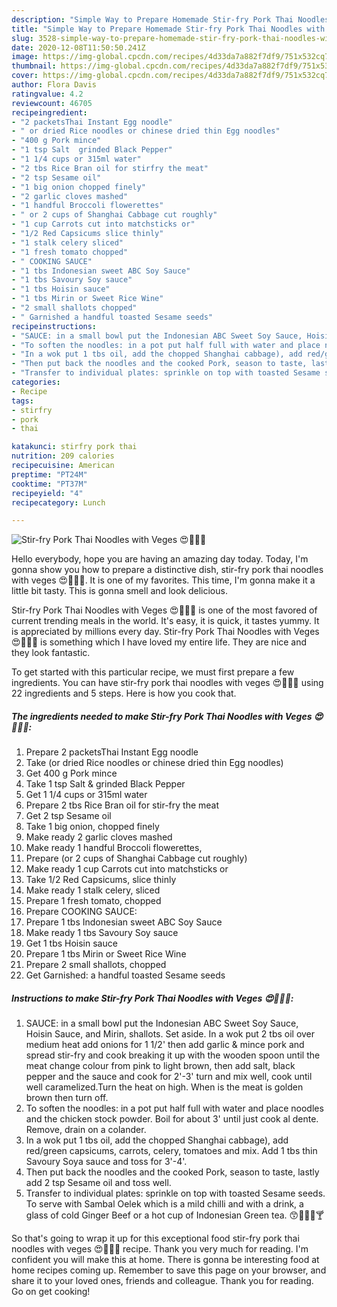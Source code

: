 ```yaml
---
description: "Simple Way to Prepare Homemade Stir-fry Pork Thai Noodles with Veges 😍🐖🍝🥗"
title: "Simple Way to Prepare Homemade Stir-fry Pork Thai Noodles with Veges 😍🐖🍝🥗"
slug: 3528-simple-way-to-prepare-homemade-stir-fry-pork-thai-noodles-with-veges
date: 2020-12-08T11:50:50.241Z
image: https://img-global.cpcdn.com/recipes/4d33da7a882f7df9/751x532cq70/stir-fry-pork-thai-noodles-with-veges-😍🐖🍝🥗-recipe-main-photo.jpg
thumbnail: https://img-global.cpcdn.com/recipes/4d33da7a882f7df9/751x532cq70/stir-fry-pork-thai-noodles-with-veges-😍🐖🍝🥗-recipe-main-photo.jpg
cover: https://img-global.cpcdn.com/recipes/4d33da7a882f7df9/751x532cq70/stir-fry-pork-thai-noodles-with-veges-😍🐖🍝🥗-recipe-main-photo.jpg
author: Flora Davis
ratingvalue: 4.2
reviewcount: 46705
recipeingredient:
- "2 packetsThai Instant Egg noodle"
- " or dried Rice noodles or chinese dried thin Egg noodles"
- "400 g Pork mince"
- "1 tsp Salt  grinded Black Pepper"
- "1 1/4 cups or 315ml water"
- "2 tbs Rice Bran oil for stirfry the meat"
- "2 tsp Sesame oil"
- "1 big onion chopped finely"
- "2 garlic cloves mashed"
- "1 handful Broccoli flowerettes"
- " or 2 cups of Shanghai Cabbage cut roughly"
- "1 cup Carrots cut into matchsticks or"
- "1/2 Red Capsicums slice thinly"
- "1 stalk celery sliced"
- "1 fresh tomato chopped"
- " COOKING SAUCE"
- "1 tbs Indonesian sweet ABC Soy Sauce"
- "1 tbs Savoury Soy sauce"
- "1 tbs Hoisin sauce"
- "1 tbs Mirin or Sweet Rice Wine"
- "2 small shallots chopped"
- " Garnished a handful toasted Sesame seeds"
recipeinstructions:
- "SAUCE: in a small bowl put the Indonesian ABC Sweet Soy Sauce, Hoisin Sauce, and Mirin, shallots. Set aside. In a wok put 2 tbs oil over medium heat add onions for 1 1/2&#39; then add garlic &amp; mince pork and spread stir-fry and cook breaking it up with the wooden spoon until the meat change colour from pink to light brown, then add salt, black pepper and the sauce and cook for 2&#39;-3&#39; turn and mix well, cook until well caramelized.Turn the heat on high. When is the meat is golden brown then turn off."
- "To soften the noodles: in a pot put half full with water and place noodles and the chicken stock powder. Boil for about 3&#39; until just cook al dente. Remove, drain on a colander."
- "In a wok put 1 tbs oil, add the chopped Shanghai cabbage), add red/green capsicums, carrots, celery, tomatoes and mix. Add 1 tbs thin Savoury Soya sauce and toss for 3&#39;-4&#39;."
- "Then put back the noodles and the cooked Pork, season to taste, lastly add 2 tsp Sesame oil and toss well."
- "Transfer to individual plates: sprinkle on top with toasted Sesame seeds. To serve with Sambal Oelek which is a mild chilli and with a drink, a glass of cold Ginger Beef or a hot cup of Indonesian Green tea. 😙🍝🍷🍻🍸"
categories:
- Recipe
tags:
- stirfry
- pork
- thai

katakunci: stirfry pork thai 
nutrition: 209 calories
recipecuisine: American
preptime: "PT24M"
cooktime: "PT37M"
recipeyield: "4"
recipecategory: Lunch

---
```



![Stir-fry Pork Thai Noodles with Veges 😍🐖🍝🥗](https://img-global.cpcdn.com/recipes/4d33da7a882f7df9/751x532cq70/stir-fry-pork-thai-noodles-with-veges-😍🐖🍝🥗-recipe-main-photo.jpg)

Hello everybody, hope you are having an amazing day today. Today, I'm gonna show you how to prepare a distinctive dish, stir-fry pork thai noodles with veges 😍🐖🍝🥗. It is one of my favorites. This time, I'm gonna make it a little bit tasty. This is gonna smell and look delicious.

Stir-fry Pork Thai Noodles with Veges 😍🐖🍝🥗 is one of the most favored of current trending meals in the world. It's easy, it is quick, it tastes yummy. It is appreciated by millions every day. Stir-fry Pork Thai Noodles with Veges 😍🐖🍝🥗 is something which I have loved my entire life. They are nice and they look fantastic.




To get started with this particular recipe, we must first prepare a few ingredients. You can have stir-fry pork thai noodles with veges 😍🐖🍝🥗 using 22 ingredients and 5 steps. Here is how you cook that.

<!--inarticleads1-->

##### The ingredients needed to make Stir-fry Pork Thai Noodles with Veges 😍🐖🍝🥗:

1. Prepare 2 packetsThai Instant Egg noodle
1. Take  (or dried Rice noodles or chinese dried thin Egg noodles)
1. Get 400 g Pork mince
1. Take 1 tsp Salt &amp; grinded Black Pepper
1. Get 1 1/4 cups or 315ml water
1. Prepare 2 tbs Rice Bran oil for stir-fry the meat
1. Get 2 tsp Sesame oil
1. Take 1 big onion, chopped finely
1. Make ready 2 garlic cloves mashed
1. Make ready 1 handful Broccoli flowerettes,
1. Prepare  (or 2 cups of Shanghai Cabbage cut roughly)
1. Make ready 1 cup Carrots cut into matchsticks or
1. Take 1/2 Red Capsicums, slice thinly
1. Make ready 1 stalk celery, sliced
1. Prepare 1 fresh tomato, chopped
1. Prepare  COOKING SAUCE:
1. Prepare 1 tbs Indonesian sweet ABC Soy Sauce
1. Make ready 1 tbs Savoury Soy sauce
1. Get 1 tbs Hoisin sauce
1. Prepare 1 tbs Mirin or Sweet Rice Wine
1. Prepare 2 small shallots, chopped
1. Get  Garnished: a handful toasted Sesame seeds




<!--inarticleads2-->

##### Instructions to make Stir-fry Pork Thai Noodles with Veges 😍🐖🍝🥗:

1. SAUCE: in a small bowl put the Indonesian ABC Sweet Soy Sauce, Hoisin Sauce, and Mirin, shallots. Set aside. In a wok put 2 tbs oil over medium heat add onions for 1 1/2&#39; then add garlic &amp; mince pork and spread stir-fry and cook breaking it up with the wooden spoon until the meat change colour from pink to light brown, then add salt, black pepper and the sauce and cook for 2&#39;-3&#39; turn and mix well, cook until well caramelized.Turn the heat on high. When is the meat is golden brown then turn off.
1. To soften the noodles: in a pot put half full with water and place noodles and the chicken stock powder. Boil for about 3&#39; until just cook al dente. Remove, drain on a colander.
1. In a wok put 1 tbs oil, add the chopped Shanghai cabbage), add red/green capsicums, carrots, celery, tomatoes and mix. Add 1 tbs thin Savoury Soya sauce and toss for 3&#39;-4&#39;.
1. Then put back the noodles and the cooked Pork, season to taste, lastly add 2 tsp Sesame oil and toss well.
1. Transfer to individual plates: sprinkle on top with toasted Sesame seeds. To serve with Sambal Oelek which is a mild chilli and with a drink, a glass of cold Ginger Beef or a hot cup of Indonesian Green tea. 😙🍝🍷🍻🍸




So that's going to wrap it up for this exceptional food stir-fry pork thai noodles with veges 😍🐖🍝🥗 recipe. Thank you very much for reading. I'm confident you will make this at home. There is gonna be interesting food at home recipes coming up. Remember to save this page on your browser, and share it to your loved ones, friends and colleague. Thank you for reading. Go on get cooking!
